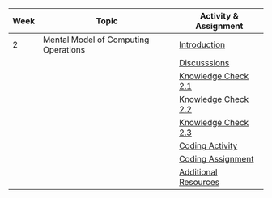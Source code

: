 | Week | Topic                                | Activity & Assignment |
|------|--------------------------------------|-----------------------|
| 2    | Mental Model of Computing Operations | [Introduction](./Introduction%20And%20Instructions.pdf)         |
|      |                                      | [Discusssions]()          |
|      |                                      | [Knowledge Check 2.1](https://docs.google.com/forms/d/1_O55Tbjkjb6u6Fu42PHx5EytF9pkLX-VgeibFDGLZaA/edit)  |
|      |                                      | [Knowledge Check 2.2]()   |
|      |                                      | [Knowledge Check 2.3]()   |
|      |                                      | [Coding Activity]()       |
|      |                                      | [Coding Assignment]()       |
|      |                                      | [Additional Resources](./Additional%20Resources.pdf)  |
